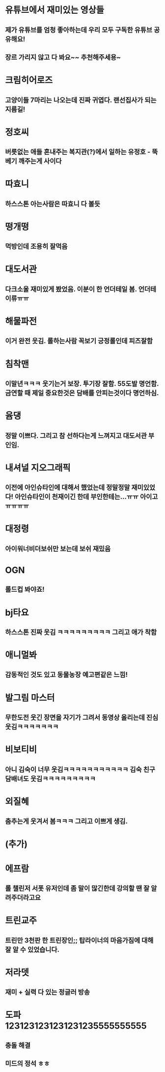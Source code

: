


유튜브에서 재미있는 영상들
========================
제가 유튜브를 엄청 좋아하는데 우리 모두 구독한 유튜브 공유해요!
------------------------
장르 가리지 않고 다 봐요~~ 추천해주세용~
------------------------


# 크림히어로즈
## 고양이들 7마리는 나오는데 진짜 귀엽다. 랜선집사가 되는 지름길!

# 정호씨
## 버릇없는 애들 혼내주는 복지관(?)에서 일하는 유정호 - 뚝베기 깨주는게 사이다

# 따효니
## 하스스톤 아는사람은 따효니 다 볼듯

# 떵개떵
## 먹방인데 조용히 잘먹음

# 대도서관
## 다크소울 재미있게 봤었음. 이분이 한 언더테일 봄. 언더테이류ㅠㅠ

# 해물파전
## 이거 완전 웃김. 롤하는사람 꼭보기 긍정롤인데 피즈잘함

# 침착맨
## 이말년ㅋㅋㅋ 웃기는거 보장. 투기장 잘함. 55도발 명언함. 금연할 때 제일 중요한것은 담배를 안피는것이다 명언하심.

# 윰댕
## 정말 이쁘다. 그리고 참 선하다는게 느껴지고 대도서관 부인임.

# 내셔널 지오그래픽
## 이전에 아인슈타인에 대해서 했었는데 정말정말 재미있었다! 아인슈타인이 천재이긴 한데 부인한테는...ㅠㅠ 아이고 ㅠㅠㅠㅠ

# 대정령
## 아이워너비더보쉬만 보는데 보쉬 재밌음

# OGN
## 롤드컵 봐야죠!

# bj타요
## 하스스톤 진짜 웃김 ㅋㅋㅋㅋㅋㅋㅋㅋㅋ 그리고 애가 착함

# 애니멀봐
## 감동적인 것도 있고 동물농장 예고편같은 느낌!

# 발그림 마스터
## 무한도전 웃긴 장면을 자기가 그려서 동영상 올리는데 진심 웃김ㅋㅋㅋㅋㅋㅋㅋ

# 비보티비
## 아니 김숙이 너무 웃김ㅋㅋㅋㅋㅋㅋㅋㅋㅋㅋㅋ 김숙 친구 담배녀도 웃김ㅋㅋㅋㅋㅋㅋㅋㅋㅋ

# 외질혜
## 춤추는게 웃겨서 봄ㅋㅋㅋ 그리고 이쁘게 생김.


# (추가)

# 에프람
## 롤 챌린저 서폿 유저인데 좀 말이 많긴한데 강의할 땐 잘 알려주더라고요

# 트린교주
## 트린만 3천판 한 트린장인;; 탑라이너의 마음가짐에 대해 잘 알 수 있었습니다.

# 저라뎃
## 재미 + 실력 다 있는 정글러 방송


# 도파 1231231231231231235555555555
## 충돌 해결


## 미드의 정석 ㅎㅎ






